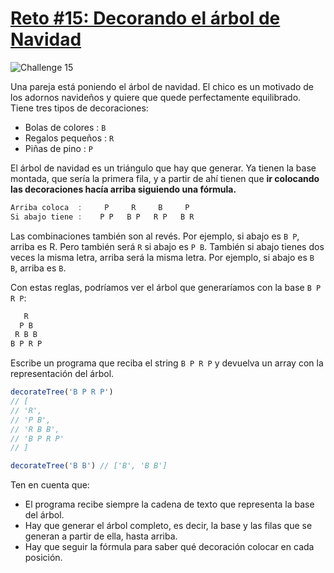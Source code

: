 # [Reto #15: Decorando el árbol de Navidad](https://adventjs.dev/es/challenges/2022/15)

![Challenge 15](https://adventjs.dev/challenges-2022/15.svg)

Una pareja está poniendo el árbol de navidad. El chico es un motivado de los adornos navideños y quiere que quede perfectamente equilibrado. Tiene tres tipos de decoraciones:

- Bolas de colores : ``B``
- Regalos pequeños : ``R``
- Piñas de pino : ``P``

El árbol de navidad es un triángulo que hay que generar. Ya tienen la base montada, que sería la primera fila, y a partir de ahí tienen que **ir colocando las decoraciones hacía arriba siguiendo una fórmula.**
```js
Arriba coloca  :     P     R     B     P
Si abajo tiene :    P P   B P   R P   B R
``` 
Las combinaciones también son al revés. Por ejemplo, si abajo es ``B P``, arriba es R. Pero también será ``R`` si abajo es ``P B``. También si abajo tienes dos veces la misma letra, arriba será la misma letra. Por ejemplo, si abajo es ``B B``, arriba es ``B``.

Con estas reglas, podríamos ver el árbol que generaríamos con la base ``B P R P``:
```js
   R
  P B
 R B B
B P R P
```
Escribe un programa que reciba el string ``B P R P`` y devuelva un array con la representación del árbol.
```js
decorateTree('B P R P')
// [
// 'R',
// 'P B',
// 'R B B',
// 'B P R P'
// ]

decorateTree('B B') // ['B', 'B B']
```
Ten en cuenta que:

- El programa recibe siempre la cadena de texto que representa la base del árbol.
- Hay que generar el árbol completo, es decir, la base y las filas que se generan a partir de ella, hasta arriba.
- Hay que seguir la fórmula para saber qué decoración colocar en cada posición.